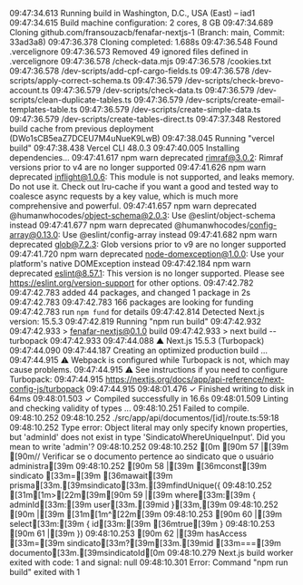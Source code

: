 09:47:34.613 Running build in Washington, D.C., USA (East) – iad1
09:47:34.615 Build machine configuration: 2 cores, 8 GB
09:47:34.689 Cloning github.com/fransouzacb/fenafar-nextjs-1 (Branch: main, Commit: 33ad3a8)
09:47:36.378 Cloning completed: 1.688s
09:47:36.548 Found .vercelignore
09:47:36.573 Removed 49 ignored files defined in .vercelignore
09:47:36.578   /check-data.mjs
09:47:36.578   /cookies.txt
09:47:36.578   /dev-scripts/add-cpf-cargo-fields.ts
09:47:36.578   /dev-scripts/apply-correct-schema.ts
09:47:36.579   /dev-scripts/check-brevo-account.ts
09:47:36.579   /dev-scripts/check-data.ts
09:47:36.579   /dev-scripts/clean-duplicate-tables.ts
09:47:36.579   /dev-scripts/create-email-templates-table.ts
09:47:36.579   /dev-scripts/create-simple-data.ts
09:47:36.579   /dev-scripts/create-tables-direct.ts
09:47:37.348 Restored build cache from previous deployment (DWo1sCB5eaZ7DCEU7M4uNueK9LwB)
09:47:38.045 Running "vercel build"
09:47:38.438 Vercel CLI 48.0.3
09:47:40.005 Installing dependencies...
09:47:41.617 npm warn deprecated rimraf@3.0.2: Rimraf versions prior to v4 are no longer supported
09:47:41.626 npm warn deprecated inflight@1.0.6: This module is not supported, and leaks memory. Do not use it. Check out lru-cache if you want a good and tested way to coalesce async requests by a key value, which is much more comprehensive and powerful.
09:47:41.657 npm warn deprecated @humanwhocodes/object-schema@2.0.3: Use @eslint/object-schema instead
09:47:41.677 npm warn deprecated @humanwhocodes/config-array@0.13.0: Use @eslint/config-array instead
09:47:41.682 npm warn deprecated glob@7.2.3: Glob versions prior to v9 are no longer supported
09:47:41.720 npm warn deprecated node-domexception@1.0.0: Use your platform's native DOMException instead
09:47:42.184 npm warn deprecated eslint@8.57.1: This version is no longer supported. Please see https://eslint.org/version-support for other options.
09:47:42.782 
09:47:42.783 added 44 packages, and changed 1 package in 2s
09:47:42.783 
09:47:42.783 166 packages are looking for funding
09:47:42.783   run `npm fund` for details
09:47:42.814 Detected Next.js version: 15.5.3
09:47:42.819 Running "npm run build"
09:47:42.932 
09:47:42.933 > fenafar-nextjs@0.1.0 build
09:47:42.933 > next build --turbopack
09:47:42.933 
09:47:44.088    ▲ Next.js 15.5.3 (Turbopack)
09:47:44.090 
09:47:44.187    Creating an optimized production build ...
09:47:44.915  ⚠ Webpack is configured while Turbopack is not, which may cause problems.
09:47:44.915  ⚠ See instructions if you need to configure Turbopack:
09:47:44.915   https://nextjs.org/docs/app/api-reference/next-config-js/turbopack
09:47:44.915 
09:48:01.476  ✓ Finished writing to disk in 64ms
09:48:01.503  ✓ Compiled successfully in 16.6s
09:48:01.509    Linting and checking validity of types ...
09:48:10.251 Failed to compile.
09:48:10.252 
09:48:10.252 ./src/app/api/documentos/[id]/route.ts:59:18
09:48:10.252 Type error: Object literal may only specify known properties, but 'adminId' does not exist in type 'SindicatoWhereUniqueInput'. Did you mean to write 'admin'?
09:48:10.252 
09:48:10.252 [0m [90m 57 |[39m       [90m// Verificar se o documento pertence ao sindicato que o usuário administra[39m
09:48:10.252  [90m 58 |[39m       [36mconst[39m sindicato [33m=[39m [36mawait[39m prisma[33m.[39msindicato[33m.[39mfindUnique({
09:48:10.252 [31m[1m>[22m[39m[90m 59 |[39m         where[33m:[39m { adminId[33m:[39m user[33m.[39mid }[33m,[39m
09:48:10.252  [90m    |[39m                  [31m[1m^[22m[39m
09:48:10.253  [90m 60 |[39m         select[33m:[39m { id[33m:[39m [36mtrue[39m }
09:48:10.253  [90m 61 |[39m       })
09:48:10.253  [90m 62 |[39m       hasAccess [33m=[39m sindicato[33m?[39m[33m.[39mid [33m===[39m documento[33m.[39msindicatoId[0m
09:48:10.279 Next.js build worker exited with code: 1 and signal: null
09:48:10.301 Error: Command "npm run build" exited with 1